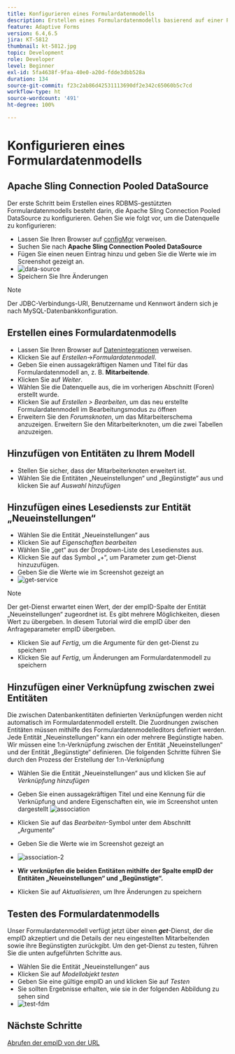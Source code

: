 ```yaml
---
title: Konfigurieren eines Formulardatenmodells
description: Erstellen eines Formulardatenmodells basierend auf einer RDBMS-Datenquelle
feature: Adaptive Forms
version: 6.4,6.5
jira: KT-5812
thumbnail: kt-5812.jpg
topic: Development
role: Developer
level: Beginner
exl-id: 5fa4638f-9faa-40e0-a20d-fdde3dbb528a
duration: 134
source-git-commit: f23c2ab86d42531113690df2e342c65060b5c7cd
workflow-type: ht
source-wordcount: '491'
ht-degree: 100%

---
```


# Konfigurieren eines Formulardatenmodells

## Apache Sling Connection Pooled DataSource

Der erste Schritt beim Erstellen eines RDBMS-gestützten Formulardatenmodells besteht darin, die Apache Sling Connection Pooled DataSource zu konfigurieren. Gehen Sie wie folgt vor, um die Datenquelle zu konfigurieren:

* Lassen Sie Ihren Browser auf [configMgr](http://localhost:4502/system/console/configMgr) verweisen.
* Suchen Sie nach **Apache Sling Connection Pooled DataSource**
* Fügen Sie einen neuen Eintrag hinzu und geben Sie die Werte wie im Screenshot gezeigt an.
* ![data-source](assets/data-source.png)
* Speichern Sie Ihre Änderungen

>[!NOTE]
>Der JDBC-Verbindungs-URI, Benutzername und Kennwort ändern sich je nach MySQL-Datenbankkonfiguration.


## Erstellen eines Formulardatenmodells

* Lassen Sie Ihren Browser auf [Datenintegrationen](http://localhost:4502/aem/forms.html/content/dam/formsanddocuments-fdm) verweisen.
* Klicken Sie auf _Erstellen_->_Formulardatenmodell_.
* Geben Sie einen aussagekräftigen Namen und Titel für das Formulardatenmodell an, z. B. **Mitarbeitende**.
* Klicken Sie auf _Weiter_.
* Wählen Sie die Datenquelle aus, die im vorherigen Abschnitt (Foren) erstellt wurde.
* Klicken Sie auf _Erstellen > Bearbeiten_, um das neu erstellte Formulardatenmodell im Bearbeitungsmodus zu öffnen
* Erweitern Sie den _Forumsknoten_, um das Mitarbeiterschema anzuzeigen. Erweitern Sie den Mitarbeiterknoten, um die zwei Tabellen anzuzeigen.

## Hinzufügen von Entitäten zu Ihrem Modell

* Stellen Sie sicher, dass der Mitarbeiterknoten erweitert ist.
* Wählen Sie die Entitäten „Neueinstellungen“ und „Begünstigte“ aus und klicken Sie auf _Auswahl hinzufügen_

## Hinzufügen eines Lesediensts zur Entität „Neueinstellungen“

* Wählen Sie die Entität „Neueinstellungen“ aus
* Klicken Sie auf _Eigenschaften bearbeiten_
* Wählen Sie „get“ aus der Dropdown-Liste des Lesedienstes aus.
* Klicken Sie auf das Symbol „+“, um Parameter zum get-Dienst hinzuzufügen.
* Geben Sie die Werte wie im Screenshot gezeigt an
* ![get-service](assets/get-service.png)
>[!NOTE]
> Der get-Dienst erwartet einen Wert, der der empID-Spalte der Entität „Neueinstellungen“ zugeordnet ist. Es gibt mehrere Möglichkeiten, diesen Wert zu übergeben. In diesem Tutorial wird die empID über den Anfrageparameter empID übergeben.
* Klicken Sie auf _Fertig_, um die Argumente für den get-Dienst zu speichern
* Klicken Sie auf _Fertig_, um Änderungen am Formulardatenmodell zu speichern

## Hinzufügen einer Verknüpfung zwischen zwei Entitäten

Die zwischen Datenbankentitäten definierten Verknüpfungen werden nicht automatisch im Formulardatenmodell erstellt. Die Zuordnungen zwischen Entitäten müssen mithilfe des Formulardatenmodelleditors definiert werden. Jede Entität „Neueinstellungen“ kann ein oder mehrere Begünstigte haben. Wir müssen eine 1:n-Verknüpfung zwischen der Entität „Neueinstellungen“ und der Entität „Begünstigte“ definieren.
Die folgenden Schritte führen Sie durch den Prozess der Erstellung der 1:n-Verknüpfung

* Wählen Sie die Entität „Neueinstellungen“ aus und klicken Sie auf _Verknüpfung hinzufügen_
* Geben Sie einen aussagekräftigen Titel und eine Kennung für die Verknüpfung und andere Eigenschaften ein, wie im Screenshot unten dargestellt
  ![association](assets/association-entities-1.png)

* Klicken Sie auf das _Bearbeiten_-Symbol unter dem Abschnitt „Argumente“

* Geben Sie die Werte wie im Screenshot gezeigt an
* ![association-2](assets/association-entities.png)
* **Wir verknüpfen die beiden Entitäten mithilfe der Spalte empID der Entitäten „Neueinstellungen“ und „Begünstigte“.**
* Klicken Sie auf _Aktualisieren_, um Ihre Änderungen zu speichern

## Testen des Formulardatenmodells

Unser Formulardatenmodell verfügt jetzt über einen **_get_**-Dienst, der die empID akzeptiert und die Details der neu eingestellten Mitarbeitenden sowie ihre Begünstigten zurückgibt. Um den get-Dienst zu testen, führen Sie die unten aufgeführten Schritte aus.

* Wählen Sie die Entität „Neueinstellungen“ aus
* Klicken Sie auf _Modellobjekt testen_
* Geben Sie eine gültige empID an und klicken Sie auf _Testen_
* Sie sollten Ergebnisse erhalten, wie sie in der folgenden Abbildung zu sehen sind
* ![test-fdm](assets/test-form-data-model.png)

## Nächste Schritte

[Abrufen der empID von der URL](./get-request-parameter.md)